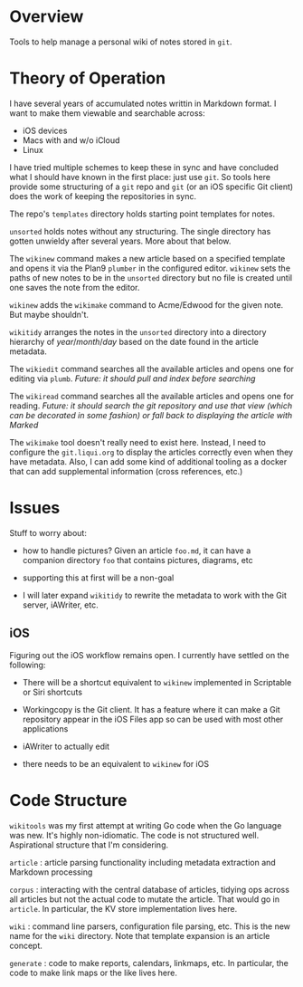 # Overview
Tools to help manage a personal wiki of notes stored in `git`.

# Theory of Operation
I have several years of accumulated notes writtin in Markdown format.
I want to make them viewable and searchable across:

* iOS devices
* Macs with and w/o iCloud
* Linux

I have tried multiple schemes to keep these in sync and have concluded
what I should have known in the first place: just use `git`. So tools
here provide some structuring of a `git` repo and `git` (or an iOS
specific Git client) does the work of keeping the repositories in
sync.

The repo's `templates` directory holds starting point templates for notes.

 `unsorted` holds notes without any structuring. The single directory
has gotten unwieldy after several years. More about that below.

The  `wikinew` command makes a new article based on a specified
template and opens it via the Plan9 `plumber` in the configured editor.
`wikinew` sets the paths of new notes to be in  the `unsorted` directory but
no file is created until one saves the note from the editor.

`wikinew` adds the `wikimake` command to Acme/Edwood for the given
note. But maybe shouldn't.

`wikitidy` arranges the notes in the `unsorted` directory into a directory
hierarchy of *year*/*month*/*day* based on the date found in the
article metadata.

The `wikiedit` command searches all the available articles and opens
one for editing via `plumb`. *Future: it should pull and index before
searching*

The `wikiread` command searches all the available articles and
opens one for reading. *Future: it should search the git repository
and use that view (which can be decorated in some fashion) or
fall back to displaying the article with Marked*

The `wikimake` tool doesn't really need to exist here. Instead,
I need to configure the `git.liqui.org` to display the articles correctly
even when they have metadata. Also, I can add some kind of
additional tooling as a docker that can add supplemental information
(cross references, etc.)

# Issues
Stuff to worry about:

* how to handle pictures? Given an article `foo.md`, it can have a
companion directory `foo` that contains pictures, diagrams, 
etc  

* supporting this at first will be a non-goal

* I will later expand `wikitidy` to rewrite the metadata to work with the
Git server, iAWriter, etc.


## iOS
Figuring out the iOS workflow remains open. I currently have settled
on the following:

* There will be a shortcut equivalent to `wikinew` implemented in Scriptable
or Siri shortcuts
* Workingcopy is the Git client. It has a feature where it can make a Git
repository appear in the iOS Files app so can be used with most other
applications
* iAWriter to actually edit 

* there needs to be an equivalent to `wikinew` for  iOS

# Code Structure
`wikitools` was my first attempt at writing Go code when the Go language
was new. It's highly non-idiomatic. The code is not structured well. Aspirational
structure that I'm considering.

`article`
: article parsing functionality including metadata extraction and Markdown processing

`corpus`
: interacting with the central database of articles, tidying ops across all articles but not
the actual code to mutate the article. That would go in `article`. In particular, the KV store
implementation lives here.

`wiki`
: command line parsers, configuration file parsing, etc. This is the new name for
the `wiki` directory. Note that template expansion is an article concept. 

`generate`
: code to make reports, calendars, linkmaps, etc. In particular, the code to make
link maps or the like lives here.


